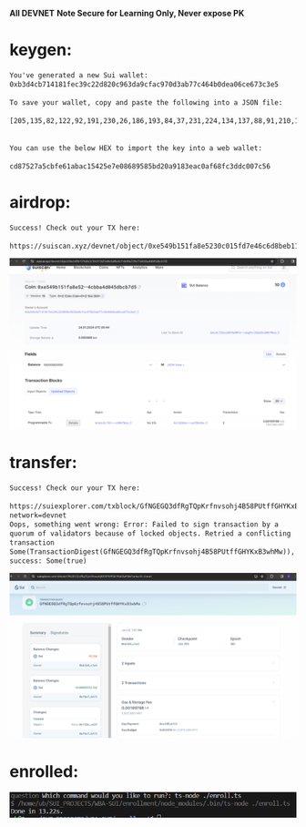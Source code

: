 **All DEVNET**
**Note Secure for Learning Only, Never expose PK**

# keygen:

    You've generated a new Sui wallet: 0xb3d4cb714181fec39c22d820c963da9cfac970d3ab77c464b0dea06ce673c3e5

    To save your wallet, copy and paste the following into a JSON file:

    [205,135,82,122,92,191,230,26,186,193,84,37,231,224,134,137,88,91,210,10,145,131,234,192,175,104,252,61,220,0,124,86]


    You can use the below HEX to import the key into a web wallet:

    cd87527a5cbfe61abac15425e7e08689585bd20a9183eac0af68fc3ddc007c56

# airdrop:

    Success! Check out your TX here:
            https://suiscan.xyz/devnet/object/0xe549b151fa8e5230c015fd7e46c6d8beb11de90a729e77a4cbba4d045dbcb7d5


![airdrop](./airdrop.png)


# transfer:

    Success! Check our your TX here:
        https://suiexplorer.com/txblock/GfNGEGQ3dfRgTQpKrfnvsohj4B58PUtffGHYKxB3whMw?network=devnet
    Oops, something went wrong: Error: Failed to sign transaction by a quorum of validators because of locked objects. Retried a conflicting transaction Some(TransactionDigest(GfNGEGQ3dfRgTQpKrfnvsohj4B58PUtffGHYKxB3whMw)), success: Some(true)


![transfer](./transfer.png)



# enrolled:

![enrolled success](./enroll.png)